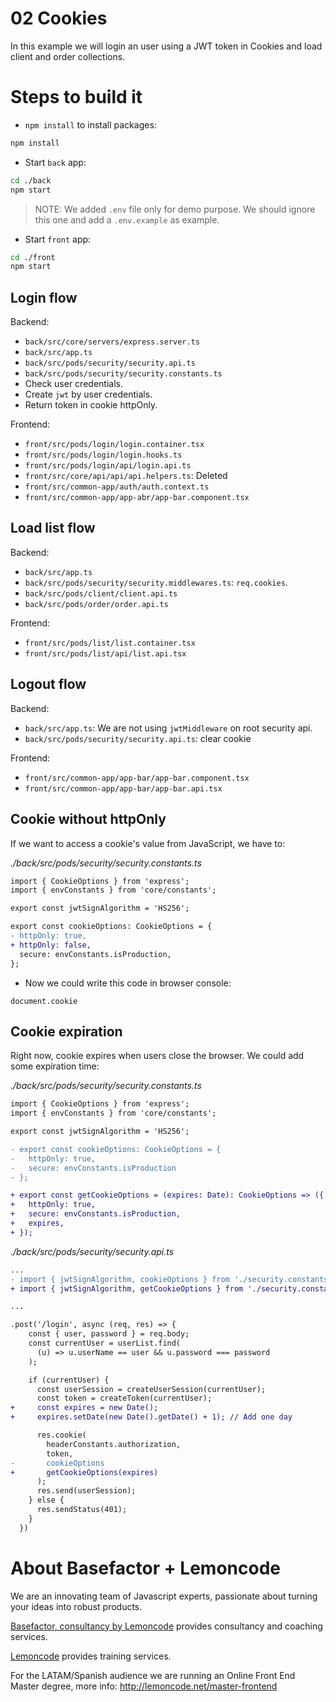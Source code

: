 # 02 Cookies

In this example we will login an user using a JWT token in Cookies and load client and order collections.

# Steps to build it

- `npm install` to install packages:

```bash
npm install
```

- Start `back` app:

```bash
cd ./back
npm start
```

> NOTE: We added `.env` file only for demo purpose. We should ignore this one and add a `.env.example` as example.

- Start `front` app:

```bash
cd ./front
npm start
```

## Login flow

Backend:

  - `back/src/core/servers/express.server.ts`
  - `back/src/app.ts`
  - `back/src/pods/security/security.api.ts`
  - `back/src/pods/security/security.constants.ts`
  - Check user credentials.
  - Create `jwt` by user credentials.
  - Return token in cookie httpOnly.

Frontend:

  - `front/src/pods/login/login.container.tsx`
  - `front/src/pods/login/login.hooks.ts`
  - `front/src/pods/login/api/login.api.ts`
  - `front/src/core/api/api/api.helpers.ts`: Deleted
  - `front/src/common-app/auth/auth.context.ts`
  - `front/src/common-app/app-abr/app-bar.component.tsx`

## Load list flow

Backend:

  - `back/src/app.ts`
  - `back/src/pods/security/security.middlewares.ts`: `req.cookies`.
  - `back/src/pods/client/client.api.ts`
  - `back/src/pods/order/order.api.ts`

Frontend: 

  - `front/src/pods/list/list.container.tsx`
  - `front/src/pods/list/api/list.api.tsx`

## Logout flow

Backend:

  - `back/src/app.ts`: We are not using `jwtMiddleware` on root security api.
  - `back/src/pods/security/security.api.ts`: clear cookie

Frontend: 

  - `front/src/common-app/app-bar/app-bar.component.tsx`
  - `front/src/common-app/app-bar/app-bar.api.tsx`

## Cookie without httpOnly

If we want to access a cookie's value from JavaScript, we have to:

_./back/src/pods/security/security.constants.ts_

```diff
import { CookieOptions } from 'express';
import { envConstants } from 'core/constants';

export const jwtSignAlgorithm = 'HS256';

export const cookieOptions: CookieOptions = {
- httpOnly: true,
+ httpOnly: false,
  secure: envConstants.isProduction,
};

```

- Now we could write this code in browser console:

```
document.cookie
```

## Cookie expiration

Right now, cookie expires when users close the browser. We could add some expiration time:

_./back/src/pods/security/security.constants.ts_

```diff
import { CookieOptions } from 'express';
import { envConstants } from 'core/constants';

export const jwtSignAlgorithm = 'HS256';

- export const cookieOptions: CookieOptions = {
-   httpOnly: true,
-   secure: envConstants.isProduction
- };

+ export const getCookieOptions = (expires: Date): CookieOptions => ({
+   httpOnly: true,
+   secure: envConstants.isProduction,
+   expires,
+ });

```

_./back/src/pods/security/security.api.ts_

```diff
...
- import { jwtSignAlgorithm, cookieOptions } from './security.constants';
+ import { jwtSignAlgorithm, getCookieOptions } from './security.constants';

...

.post('/login', async (req, res) => {
    const { user, password } = req.body;
    const currentUser = userList.find(
      (u) => u.userName == user && u.password === password
    );

    if (currentUser) {
      const userSession = createUserSession(currentUser);
      const token = createToken(currentUser);
+     const expires = new Date();
+     expires.setDate(new Date().getDate() + 1); // Add one day

      res.cookie(
        headerConstants.authorization,
        token,
-       cookieOptions
+       getCookieOptions(expires)
      );
      res.send(userSession);
    } else {
      res.sendStatus(401);
    }
  })

```

# About Basefactor + Lemoncode

We are an innovating team of Javascript experts, passionate about turning your ideas into robust products.

[Basefactor, consultancy by Lemoncode](http://www.basefactor.com) provides consultancy and coaching services.

[Lemoncode](http://lemoncode.net/services/en/#en-home) provides training services.

For the LATAM/Spanish audience we are running an Online Front End Master degree, more info: http://lemoncode.net/master-frontend
